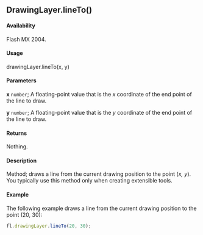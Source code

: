 ## DrawingLayer.lineTo()

#### Availability

Flash MX 2004.

#### Usage

drawingLayer.lineTo(x, y)

#### Parameters

**x** `number`; A floating-point value that is the *x* coordinate of the end point of the line to draw.

**y** `number`; A floating-point value that is the *y* coordinate of the end point of the line to draw.

#### Returns

Nothing.

#### Description

Method; draws a line from the current drawing position to the point (*x, y*). You typically use this method only when creating extensible tools.

#### Example

The following example draws a line from the current drawing position to the point (20, 30):

```javascript
fl.drawingLayer.lineTo(20, 30);
```
